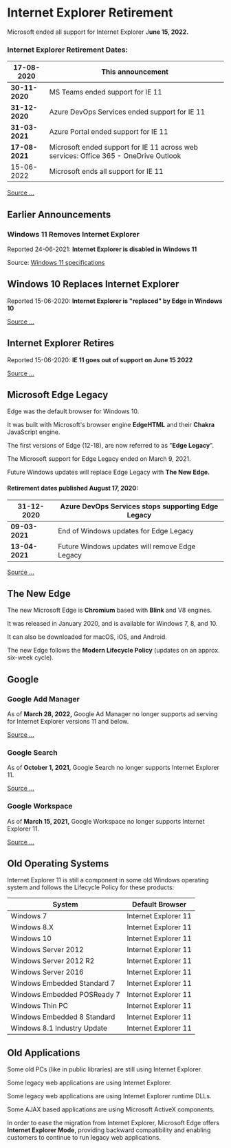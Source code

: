 # Internet Explorer Retirement

Microsoft ended all support for Internet Explorer J**une 15, 2022.**

### Internet Explorer Retirement Dates:
| 17-08-2020	| This announcement |
|------|--------|
| **30-11-2020**	| MS Teams ended support for IE 11 |
| **31-12-2020**	| Azure DevOps Services ended support for IE 11 |
| **31-03-2021**	| Azure Portal ended support for IE 11 |
| **17-08-2021**	| Microsoft ended support for IE 11 across web  services: Office 365 - OneDrive Outlook |
| 15-06-2022 |	Microsoft ends all support for IE 11 |

[Source ...](https://techcommunity.microsoft.com/t5/microsoft-365-blog/microsoft-365-apps-say-farewell-to-internet-explorer-11-and/ba-p/1591666)


## Earlier Announcements
### Windows 11 Removes Internet Explorer
Reported 24-06-2021:
**Internet Explorer is disabled in Windows 11**

Source: [Windows 11 specifications](https://www.microsoft.com/en-us/windows/windows-11-specifications?r=1#primaryR4)


## Windows 10 Replaces Internet Explorer
Reported 15-06-2020:
**Internet Explorer is "replaced" by Edge in Windows 10**

[Source ...](https://blogs.windows.com/windowsexperience/2021/05/19/the-future-of-internet-explorer-on-windows-10-is-in-microsoft-edge/)



## Internet Explorer Retires
Reported 15-06-2020:
**IE 11 goes out of support on June 15 2022**

[Source ...](https://techcommunity.microsoft.com/t5/windows-it-pro-blog/internet-explorer-11-desktop-app-retirement-faq/ba-p/2366549)



## Microsoft Edge Legacy
Edge was the default browser for Windows 10.

It was built with Microsoft's browser engine **EdgeHTML** and their **Chakra** JavaScript engine.

The first versions of Edge (12-18), are now referred to as "**Edge Legacy**".

The Microsoft support for Edge Legacy ended on March 9, 2021.

Future Windows updates will replace Edge Legacy with **The New Edge.**


#### Retirement dates published August 17, 2020:
| 31-12-2020	| Azure DevOps Services stops supporting Edge Legacy |
|------|--------|
| **09-03-2021**	| End of Windows updates for Edge Legacy |
| **13-04-2021**	| Future Windows updates will remove Edge Legacy |

[Source ...](https://techcommunity.microsoft.com/t5/microsoft-365-blog/microsoft-365-apps-say-farewell-to-internet-explorer-11-and/ba-p/1591666)



## The New Edge
The new Microsoft Edge is **Chromium** based with **Blink** and V8 engines.

It was released in January 2020, and is available for Windows 7, 8, and 10.

It can also be downloaded for macOS, iOS, and Android.

The new Edge follows the **Modern Lifecycle Policy** (updates on an approx. six-week cycle).



## Google
### Google Add Manager
As of **March 28, 2022,** Google Ad Manager no longer supports ad serving for Internet Explorer versions 11 and below.

[Source ...](https://support.google.com/admanager/answer/188087?hl=en)



### Google Search
As of **October 1, 2021,** Google Search no longer supports Internet Explorer 11.

[Source ...](https://9to5google.com/2021/10/01/google-search-internet-explorer-11/)



### Google Workspace
As of **March 15, 2021,** Google Workspace no longer supports Internet Explorer 11.

[Source ...](https://workspaceupdates.googleblog.com/2021/02/reminder-ending-support-for-ie11-for.html)




## Old Operating Systems
Internet Explorer 11 is still a component in some old Windows operating system and follows the Lifecycle Policy for these products:

| **System**	| **Default Browser** |
|-------|---------|
| Windows 7	| Internet Explorer 11 |
| Windows 8.X	| Internet Explorer 11 |
| Windows 10	| Internet Explorer 11 |
| Windows Server 2012	| Internet Explorer 11 |
| Windows Server 2012 R2	| Internet Explorer 11 |
| Windows Server 2016	| Internet Explorer 11 |
| Windows Embedded Standard 7	| Internet Explorer 11 |
| Windows Embedded POSReady 7	| Internet Explorer 11 |
| Windows Thin PC	| Internet Explorer 11 |
| Windows Embedded 8 Standard	| Internet Explorer 11 |
| Windows 8.1 Industry Update	| Internet Explorer 11 |



## Old Applications
Some old PCs (like in public libraries) are still using Internet Explorer.

Some legacy web applications are using Internet Explorer.

Some legacy web applications are using Internet Explorer runtime DLLs.

Some AJAX based applications are using Microsoft ActiveX components.

In order to ease the migration from Internet Explorer, Microsoft Edge offers **Internet Explorer Mode**, providing backward compatibility and enabling customers to continue to run legacy web applications.